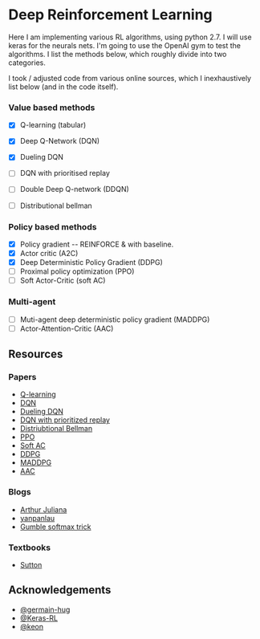 # Deep Reinforcement Learning

Here I am implementing various RL algorithms, using python 2.7.  I will use keras for the neurals nets. I'm going to
use the OpenAI gym to test the algorithms. I list the methods below, which roughly divide into two
categories.

I took / adjusted code from various online sources, which I inexhaustively list below (and in the code
itself).

### Value based methods

- [x] Q-learning (tabular)
- [x] Deep Q-Network (DQN)
- [x] Dueling DQN  
- [ ] DQN with prioritised replay
- [ ] Double Deep Q-network (DDQN)  
- [ ] Distributional bellman


### Policy based methods

- [x] Policy gradient -- REINFORCE & with baseline.
- [x] Actor critic (A2C)
- [x] Deep Deterministic Policy Gradient (DDPG)
- [ ] Proximal policy optimization (PPO)
- [ ] Soft Actor-Critic (soft AC)

### Multi-agent

- [ ] Muti-agent deep deterministic policy gradient (MADDPG) 
- [ ] Actor-Attention-Critic (AAC)

##  Resources


### Papers
- [Q-learning]()
- [DQN](https://www.nature.com/articles/nature14236)
- [Dueling DQN](http://arxiv.org/abs/1511.06581)
- [DQN with prioritized replay](https://arxiv.org/abs/1511.05952)
- [Distriubtional Bellman](https://flyyufelix.github.io/2017/10/24/distributional-bellman.html)
- [PPO](http://arxiv.org/abs/1707.06347)
- [Soft AC](https://arxiv.org/pdf/1801.01290.pdf)
- [DDPG](https://arxiv.org/abs/1509.02971)
- [MADDPG](https://arxiv.org/abs/1706.02275)
- [AAC](https://arxiv.org/abs/1810.02912)

### Blogs
- [Arthur
  Juliana](https://medium.com/emergent-future/simple-reinforcement-learning-with-tensorflow-part-0-q-learning-with-tables-and-neural-networks-d195264329d0)
- [yanpanlau](https://yanpanlau.github.io/2016/10/11/Torcs-Keras.html)
- [Gumble softmax trick](http://amid.fish/humble-gumbel)

### Textbooks
- [Sutton](http://incompleteideas.net/book/the-book-2nd.html)


## Acknowledgements

 - [@germain-hug](https://github.com/germain-hug/Deep-RL-Keras)
 - [@Keras-RL](https://github.com/keras-rl/keras-rl/blob/master/rl/agents/dqn.py)
 - [@keon](https://github.com/keon/policy-gradient/blob/master/pg.py)
